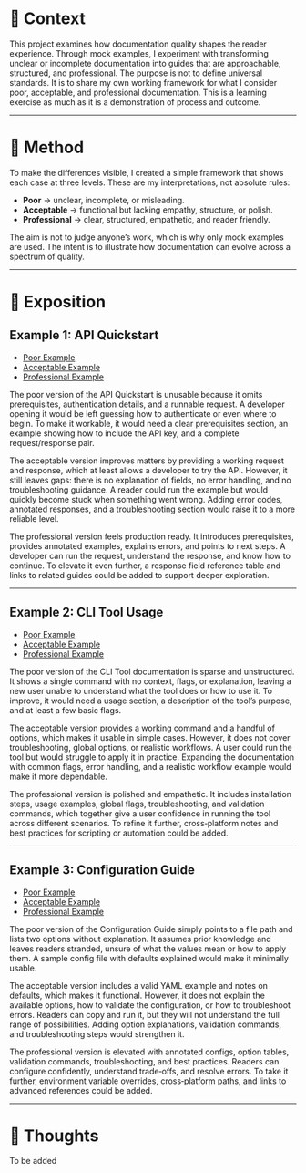 # 📖 Context  
 
This project examines how documentation quality shapes the reader experience. Through mock examples, I experiment with transforming unclear or incomplete documentation into guides that are approachable, structured, and professional.  The purpose is not to define universal standards. It is to share my own working framework for what I consider poor, acceptable, and professional documentation. This is a learning exercise as much as it is a demonstration of process and outcome.  

---

# 🧪 Method  

To make the differences visible, I created a simple framework that shows each case at three levels. These are my interpretations, not absolute rules:  

- **Poor** → unclear, incomplete, or misleading.  
- **Acceptable** → functional but lacking empathy, structure, or polish.  
- **Professional** → clear, structured, empathetic, and reader friendly.  

The aim is not to judge anyone’s work, which is why only mock examples are used. The intent is to illustrate how documentation can evolve across a spectrum of quality.  

---

# 💬 Exposition  

## Example 1: API Quickstart  
- [Poor Example](independent-projects/documentation-makeover/example-1-api-quickstart/poor-example.md)  
- [Acceptable Example](independent-projects/documentation-makeover/example-1-api-quickstart/acceptable-example.md)  
- [Professional Example](independent-projects/documentation-makeover/example-1-api-quickstart/professional-example.md)  

The poor version of the API Quickstart is unusable because it omits prerequisites, authentication details, and a runnable request. A developer opening it would be left guessing how to authenticate or even where to begin. To make it workable, it would need a clear prerequisites section, an example showing how to include the API key, and a complete request/response pair.  

The acceptable version improves matters by providing a working request and response, which at least allows a developer to try the API. However, it still leaves gaps: there is no explanation of fields, no error handling, and no troubleshooting guidance. A reader could run the example but would quickly become stuck when something went wrong. Adding error codes, annotated responses, and a troubleshooting section would raise it to a more reliable level.  

The professional version feels production ready. It introduces prerequisites, provides annotated examples, explains errors, and points to next steps. A developer can run the request, understand the response, and know how to continue. To elevate it even further, a response field reference table and links to related guides could be added to support deeper exploration.  

---

## Example 2: CLI Tool Usage  
- [Poor Example](independent-projects/documentation-makeover/example-2-cli-tool/poor-example.md)  
- [Acceptable Example](independent-projects/documentation-makeover/example-2-cli-tool/acceptable-example.md)  
- [Professional Example](independent-projects/documentation-makeover/example-2-cli-tool/professional-example.md)  

The poor version of the CLI Tool documentation is sparse and unstructured. It shows a single command with no context, flags, or explanation, leaving a new user unable to understand what the tool does or how to use it. To improve, it would need a usage section, a description of the tool’s purpose, and at least a few basic flags.  

The acceptable version provides a working command and a handful of options, which makes it usable in simple cases. However, it does not cover troubleshooting, global options, or realistic workflows. A user could run the tool but would struggle to apply it in practice. Expanding the documentation with common flags, error handling, and a realistic workflow example would make it more dependable.  

The professional version is polished and empathetic. It includes installation steps, usage examples, global flags, troubleshooting, and validation commands, which together give a user confidence in running the tool across different scenarios. To refine it further, cross‑platform notes and best practices for scripting or automation could be added.  

---

## Example 3: Configuration Guide  
- [Poor Example](independent-projects/documentation-makeover/example-3-configuration-guide/poor-example.md)  
- [Acceptable Example](independent-projects/documentation-makeover/example-3-configuration-guide/acceptable-example.md)  
- [Professional Example](independent-projects/documentation-makeover/example-3-configuration-guide/professional-example.md)  

The poor version of the Configuration Guide simply points to a file path and lists two options without explanation. It assumes prior knowledge and leaves readers stranded, unsure of what the values mean or how to apply them. A sample config file with defaults explained would make it minimally usable.  

The acceptable version includes a valid YAML example and notes on defaults, which makes it functional. However, it does not explain the available options, how to validate the configuration, or how to troubleshoot errors. Readers can copy and run it, but they will not understand the full range of possibilities. Adding option explanations, validation commands, and troubleshooting steps would strengthen it.  

The professional version is elevated with annotated configs, option tables, validation commands, troubleshooting, and best practices. Readers can configure confidently, understand trade‑offs, and resolve errors. To take it further, environment variable overrides, cross‑platform paths, and links to advanced references could be added.  

---

# 💭 Thoughts  


To be added
